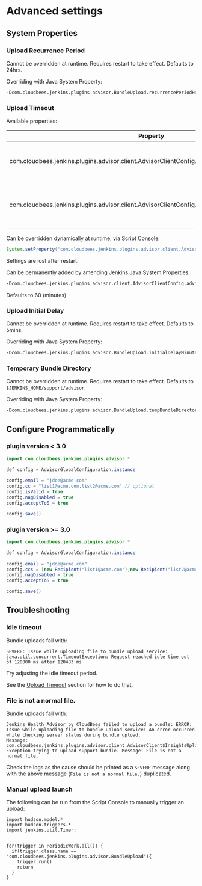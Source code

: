 # Advanced settings

## System Properties

### Upload Recurrence Period

Cannot be overridden at runtime. Requires restart to take effect. Defaults to 24hrs.

Overriding with Java System Property:

```bash
-Dcom.cloudbees.jenkins.plugins.advisor.BundleUpload.recurrencePeriodHours=1
```

### Upload Timeout

Available properties:

| Property                                                                                           | Default | Unit    | Description                                      |
|----------------------------------------------------------------------------------------------------|---------|---------|--------------------------------------------------|
| com.cloudbees.jenkins.plugins.advisor.client.AdvisorClientConfig.advisorUploadTimeoutMinutes       | 60      | minutes | The maximum time to wait for a response          |
| com.cloudbees.jenkins.plugins.advisor.client.AdvisorClientConfig.advisorUploadIdleTimeoutMinutes   | 60      | minutes | The maximum time an upload request can stay idle |

Can be overridden dynamically at runtime, via Script Console:

```java
System.setProperty("com.cloudbees.jenkins.plugins.advisor.client.AdvisorClientConfig.advisorUploadTimeoutMinutes", "120");
```

Settings are lost after restart.

Can be permanently added by amending Jenkins Java System Properties:

```bash
-Dcom.cloudbees.jenkins.plugins.advisor.client.AdvisorClientConfig.advisorUploadTimeoutMinutes=120
```

Defaults to 60 (minutes)

### Upload Initial Delay

Cannot be overridden at runtime. Requires restart to take effect. Defaults to 5mins.

Overriding with Java System Property:

```bash
-Dcom.cloudbees.jenkins.plugins.advisor.BundleUpload.initialDelayMinutes=60
```

### Temporary Bundle Directory

Cannot be overridden at runtime. Requires restart to take effect. Defaults to `$JENKINS_HOME/support/advisor`.

Overriding with Java System Property:

```bash
-Dcom.cloudbees.jenkins.plugins.advisor.BundleUpload.tempBundleDirectory=/tmp/jenkins/advisor
```


## Configure Programmatically

### plugin version < 3.0

```java
import com.cloudbees.jenkins.plugins.advisor.*

def config = AdvisorGlobalConfiguration.instance
  
config.email = "jdoe@acme.com"
config.cc = "list1@acme.com,list2@acme.com" // optional
config.isValid = true
config.nagDisabled = true
config.acceptToS = true

config.save()
```
### plugin version >= 3.0

```java
import com.cloudbees.jenkins.plugins.advisor.*

def config = AdvisorGlobalConfiguration.instance
  
config.email = "jdoe@acme.com"
config.ccs = [new Recipient("list1@acme.com"),new Recipient("list2@acme.com")] // optional
config.nagDisabled = true
config.acceptToS = true

config.save()
```


## Troubleshooting

### Idle timeout

Bundle uploads fail with:

```
SEVERE: Issue while uploading file to bundle upload service: java.util.concurrent.TimeoutException: Request reached idle time out of 120000 ms after 120483 ms
```

Try adjusting the idle timeout period.

See the [Upload Timeout](#Upload-Timeout) section for how to do that.

### File is not a normal file.

Bundle uploads fail with:

```
Jenkins Health Advisor by CloudBees failed to upload a bundle: ERROR: Issue while uploading file to bundle upload service: An error occurred while checking server status during bundle upload. 
Message: com.cloudbees.jenkins.plugins.advisor.client.AdvisorClient$InsightsUploadFileException: Exception trying to upload support bundle. Message: File is not a normal file.
```

Check the logs as the cause should be printed as  a `SEVERE` message along with the above message (`File is not a normal file.`) duplicated. 

### Manual upload launch

The following can be run from the Script Console to manually trigger an upload:

```
import hudson.model.*
import hudson.triggers.*
import jenkins.util.Timer;


for(trigger in PeriodicWork.all()) {
  if(trigger.class.name == "com.cloudbees.jenkins.plugins.advisor.BundleUpload"){
    trigger.run()
    return
  }
}
```
